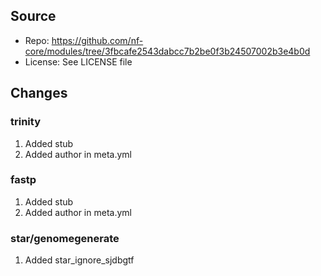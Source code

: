 ## Source

- Repo: https://github.com/nf-core/modules/tree/3fbcafe2543dabcc7b2be0f3b24507002b3e4b0d
- License: See LICENSE file

## Changes

### trinity

1. Added stub
2. Added author in meta.yml

### fastp

1. Added stub
2. Added author in meta.yml

### star/genomegenerate

1. Added star_ignore_sjdbgtf